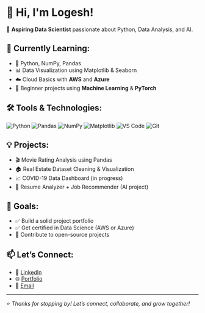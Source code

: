 # 👋 Hi, I'm Logesh!

🎯 **Aspiring Data Scientist** passionate about Python, Data Analysis, and AI.

## 🧠 Currently Learning:
- 🐍 Python, NumPy, Pandas
- 📊 Data Visualization using Matplotlib & Seaborn
- ☁️ Cloud Basics with **AWS** and **Azure**
- 🤖 Beginner projects using **Machine Learning** & **PyTorch**

## 🛠️ Tools & Technologies:
![Python](https://img.shields.io/badge/-Python-3776AB?style=flat&logo=python&logoColor=white)
![Pandas](https://img.shields.io/badge/-Pandas-150458?style=flat&logo=pandas)
![NumPy](https://img.shields.io/badge/-NumPy-013243?style=flat&logo=numpy)
![Matplotlib](https://img.shields.io/badge/-Matplotlib-11557C?style=flat&logo=matplotlib)
![VS Code](https://img.shields.io/badge/-VSCode-007ACC?style=flat&logo=visual-studio-code)
![Git](https://img.shields.io/badge/-Git-F05032?style=flat&logo=git&logoColor=white)

## 💡 Projects:
- 🎬 Movie Rating Analysis using Pandas
- 🏠 Real Estate Dataset Cleaning & Visualization
- 📈 COVID-19 Data Dashboard (in progress)
- 🤖 Resume Analyzer + Job Recommender (AI project)

## 🌟 Goals:
- ✅ Build a solid project portfolio
- ✅ Get certified in Data Science (AWS or Azure)
- 🧠 Contribute to open-source projects

## 📫 Let’s Connect:
- 🔗 [LinkedIn](https://www.linkedin.com/in/logesht14/)
- 🌐 [Portfolio](https://logesh14portfolio.netlify.app/content.net/html/tokyo/index-dark.html)
- 📧 [Email](logeshselvan6@gmail)

---

⭐️ *Thanks for stopping by! Let’s connect, collaborate, and grow together!*


